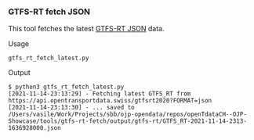 ### GTFS-RT fetch JSON

This tool fetches the latest [GTFS-RT JSON](https://opentransportdata.swiss/en/cookbook/gtfs-rt/) data.

Usage

```
gtfs_rt_fetch_latest.py
```

Output 

```
$ python3 gtfs_rt_fetch_latest.py
[2021-11-14-23:13:29] - Fetching latest GTFS_RT from https://api.opentransportdata.swiss/gtfsrt2020?FORMAT=json
[2021-11-14-23:13:30] - ... saved to /Users/vasile/Work/Projects/sbb/ojp-opendata/repos/openTdataCH--OJP-Showcase/tools/gtfs-rt-fetch/output/gtfs-rt/GTFS_RT-2021-11-14-2313-1636928000.json
```